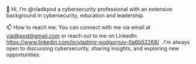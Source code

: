 👋 Hi, I’m @vladkpod a cybersecurity professional with an extensive background in cybersecurity, education and leadership.


📫 How to reach me: You can connect with me via email at vladkpod@gmail.com or reach out to me on LinkedIn https://www.linkedin.com/in/vladimir-podgornov-0a6b52268/ . I'm always open to discussing cybersecurity, sharing insights, and exploring new opportunities.


<!---
vladkpod/vladkpod is a ✨ special ✨ repository because its `README.md` (this file) appears on your GitHub profile.
You can click the Preview link to take a look at your changes.
--->

